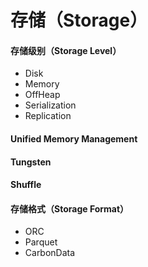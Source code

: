 # 存储（Storage）

#### 存储级别（Storage Level）

* Disk
* Memory
* OffHeap
* Serialization
* Replication

#### Unified Memory Management

#### Tungsten

#### Shuffle

#### 存储格式（Storage Format）

* ORC
* Parquet
* CarbonData

